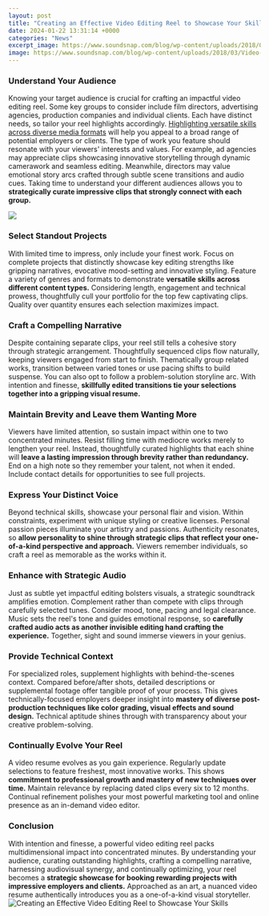 ```yaml
---
layout: post
title: "Creating an Effective Video Editing Reel to Showcase Your Skills"
date: 2024-01-22 13:31:14 +0000
categories: "News"
excerpt_image: https://www.soundsnap.com/blog/wp-content/uploads/2018/03/Video-Editing-Demo-Reel-Highlights-Soundsnap.jpg
image: https://www.soundsnap.com/blog/wp-content/uploads/2018/03/Video-Editing-Demo-Reel-Highlights-Soundsnap.jpg
---
```


### Understand Your Audience
Knowing your target audience is crucial for crafting an impactful video editing reel. Some key groups to consider include film directors, advertising agencies, production companies and individual clients. Each have distinct needs, so tailor your reel highlights accordingly. [Highlighting versatile skills across diverse media formats](https://store.fi.io.vn/work-hard-so-my-rat-terrier-live-a-better-dog-lover-2) will help you appeal to a broad range of potential employers or clients.
The type of work you feature should resonate with your viewers' interests and values. For example, ad agencies may appreciate clips showcasing innovative storytelling through dynamic camerawork and seamless editing. Meanwhile, directors may value emotional story arcs crafted through subtle scene transitions and audio cues. Taking time to understand your different audiences allows you to **strategically curate impressive clips that strongly connect with each group.** 

![](https://i.ytimg.com/vi/JfdFqfBLCNI/maxresdefault.jpg)
### Select Standout Projects
With limited time to impress, only include your finest work. Focus on complete projects that distinctly showcase key editing strengths like gripping narratives, evocative mood-setting and innovative styling. Feature a variety of genres and formats to demonstrate **versatile skills across different content types.** Considering length, engagement and technical prowess, thoughtfully cull your portfolio for the top few captivating clips. Quality over quantity ensures each selection maximizes impact.
### Craft a Compelling Narrative
Despite containing separate clips, your reel still tells a cohesive story through strategic arrangement. Thoughtfully sequenced clips flow naturally, keeping viewers engaged from start to finish. Thematically group related works, transition between varied tones or use pacing shifts to build suspense. You can also opt to follow a problem-solution storyline arc. With intention and finesse, **skillfully edited transitions tie your selections together into a gripping visual resume.**
### Maintain Brevity and Leave them Wanting More  
Viewers have limited attention, so sustain impact within one to two concentrated minutes. Resist filling time with mediocre works merely to lengthen your reel. Instead, thoughtfully curated highlights that each shine will **leave a lasting impression through brevity rather than redundancy.** End on a high note so they remember your talent, not when it ended. Include contact details for opportunities to see full projects.
### Express Your Distinct Voice
Beyond technical skills, showcase your personal flair and vision. Within constraints, experiment with unique styling or creative licenses. Personal passion pieces illuminate your artistry and passions. Authenticity resonates, so **allow personality to shine through strategic clips that reflect your one-of-a-kind perspective and approach.** Viewers remember individuals, so craft a reel as memorable as the works within it.
### Enhance with Strategic Audio
Just as subtle yet impactful editing bolsters visuals, a strategic soundtrack amplifies emotion. Complement rather than compete with clips through carefully selected tunes. Consider mood, tone, pacing and legal clearance. Music sets the reel's tone and guides emotional response, so **carefully crafted audio acts as another invisible editing hand crafting the experience.** Together, sight and sound immerse viewers in your genius.     
### Provide Technical Context 
For specialized roles, supplement highlights with behind-the-scenes context. Compared before/after shots, detailed descriptions or supplemental footage offer tangible proof of your process. This gives technically-focused employers deeper insight into **mastery of diverse post-production techniques like color grading, visual effects and sound design.** Technical aptitude shines through with transparency about your creative problem-solving.
### Continually Evolve Your Reel
A video resume evolves as you gain experience. Regularly update selections to feature freshest, most innovative works. This shows **commitment to professional growth and mastery of new techniques over time.** Maintain relevance by replacing dated clips every six to 12 months. Continual refinement polishes your most powerful marketing tool and online presence as an in-demand video editor.
### Conclusion 
With intention and finesse, a powerful video editing reel packs multidimensional impact into concentrated minutes. By understanding your audience, curating outstanding highlights, crafting a compelling narrative, harnessing audiovisual synergy, and continually optimizing, your reel becomes a **strategic showcase for booking rewarding projects with impressive employers and clients.** Approached as an art, a nuanced video resume authentically introduces you as a one-of-a-kind visual storyteller.
![Creating an Effective Video Editing Reel to Showcase Your Skills](https://www.soundsnap.com/blog/wp-content/uploads/2018/03/Video-Editing-Demo-Reel-Highlights-Soundsnap.jpg)
